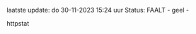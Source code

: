laatste update: 
do 30-11-2023 15:24   uur 
Status: FAALT - geel - 
<div class="service Y">httpstat</div>